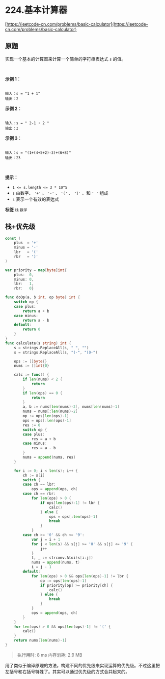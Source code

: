 # 224.基本计算器
[https://leetcode-cn.com/problems/basic-calculator](https://leetcode-cn.com/problems/basic-calculator) 
## 原题
实现一个基本的计算器来计算一个简单的字符串表达式 `s` 的值。

 

 **示例 1：** 

```

输入：s = "1 + 1"
输出：2

```
 **示例 2：** 

```

输入：s = " 2-1 + 2 "
输出：3

```
 **示例 3：** 

```

输入：s = "(1+(4+5+2)-3)+(6+8)"
输出：23

```
 

 **提示：** 
-  `1 <= s.length <= 3 * 10^5` 
-  `s` 由数字、 `'+'` 、 `'-'` 、 `'('` 、 `')'` 、和 `' '` 组成
-  `s` 表示一个有效的表达式
 
**标签**
`栈` `数学` 


## 栈+优先级
```go
const (
	plus  = '+'
	minus = '-'
	lbr   = '('
	rbr   = ')'
)

var priority = map[byte]int{
	plus:  0,
	minus: 0,
	lbr:   1,
	rbr:   0}

func doOp(a, b int, op byte) int {
	switch op {
	case plus:
		return a + b
	case minus:
		return a - b
	default:
		return 0
	}
}
func calculate(s string) int {
	s = strings.ReplaceAll(s, " ", "")
	s = strings.ReplaceAll(s, "(-", "(0-")

	ops := []byte{}
	nums := []int{0}

	calc := func() {
		if len(nums) < 2 {
			return
		}
		if len(ops) == 0 {
			return
		}
		a, b := nums[len(nums)-2], nums[len(nums)-1]
		nums = nums[:len(nums)-2]
		op := ops[len(ops)-1]
		ops = ops[:len(ops)-1]
		res := 0
		switch op {
		case plus:
			res = a + b
		case minus:
			res = a - b
		}
		nums = append(nums, res)
	}

	for i := 0; i < len(s); i++ {
		ch := s[i]
		switch {
		case ch == lbr:
			ops = append(ops, ch)
		case ch == rbr:
			for len(ops) > 0 {
				if ops[len(ops)-1] != lbr {
					calc()
				} else {
					ops = ops[:len(ops)-1]
					break
				}
			}
		case ch >= '0' && ch <= '9':
			var j = i + 1
			for j < len(s) && s[j] >= '0' && s[j] <= '9' {
				j++
			}
			t, _ := strconv.Atoi(s[i:j])
			nums = append(nums, t)
			i = j - 1
		default:
			for len(ops) > 0 && ops[len(ops)-1] != lbr {
				op := ops[len(ops)-1]
				if priority[op] >= priority[ch] {
					calc()
				} else {
					break
				}
			}
			ops = append(ops, ch)
		}
	}
	for len(ops) > 0 && ops[len(ops)-1] != '(' {
		calc()
	}
	return nums[len(nums)-1]
}
```
>执行用时: 8 ms
内存消耗: 2.9 MB

用了类似于编译原理的方法，构建不同的优先级来实现运算的优先级。不过这里把左括号和右括号特殊了。其实可以通过优先级的方式合并起来的。